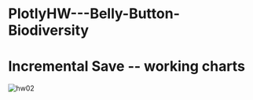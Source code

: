 # PlotlyHW---Belly-Button-Biodiversity


#  Incremental Save  --    working charts   

![hw02](https://user-images.githubusercontent.com/82190357/134819862-2317d4ff-444a-4485-9392-fb3309d0c799.png)
